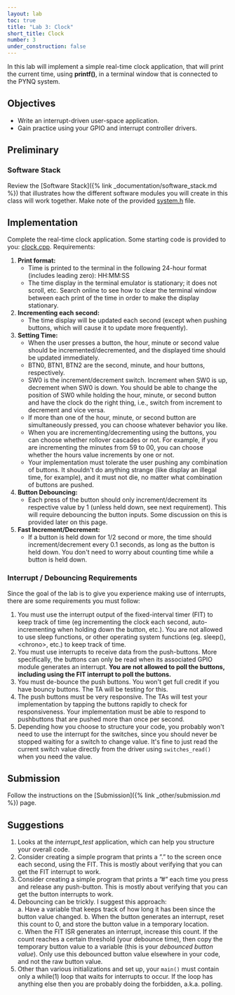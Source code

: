 ```yaml
---
layout: lab
toc: true
title: "Lab 3: Clock"
short_title: Clock
number: 3
under_construction: false
---
```


In this lab will implement a simple real-time clock application, that will print the current time, using **printf()**, in a terminal window that is connected to the PYNQ system. 

## Objectives 
* Write an interrupt-driven user-space application.
* Gain practice using your GPIO and interrupt controller drivers.

## Preliminary 

### Software Stack 

Review the [Software Stack]({% link _documentation/software_stack.md %}) that illustrates how the different software modules you will create in this class will work together.  Make note of the provided [system.h](https://github.com/byu-cpe/ecen427_student/blob/master/userspace/drivers/system.h) file.

## Implementation 

Complete the real-time clock application.  Some starting code is provided to you: [clock.cpp](https://github.com/byu-cpe/ecen427_student/blob/master/userspace/apps/clock/clock.cpp).  Requirements:
  1. **Print format:** 
      * Time is printed to the terminal in the following 24-hour format (includes leading zero): HH:MM:SS
      * The time display in the terminal emulator is stationary; it does not scroll, etc. Search online to see how to clear the terminal window between each print of the time in order to make the display stationary.
  1. **Incrementing each second:**
      * The time display will be updated each second (except when pushing buttons, which will cause it to update more frequently).
  1. **Setting Time:**
     * When the user presses a button, the hour, minute or second value should be incremented/decremented, and the displayed time should be updated immediately.  
     * BTN0, BTN1, BTN2 are the second, minute, and hour buttons, respectively.
     * SW0 is the increment/decrement switch. Increment when SW0 is up, decrement when SW0 is down. You should be able to change the position of SW0 while holding the hour, minute, or second button and have the clock do the right thing, i.e., switch from increment to decrement and vice versa. 
     * If more than one of the hour, minute, or second button are simultaneously pressed, you can choose whatever behavior you like.
     * When you are incrementing/decrementing using the buttons, you can choose whether rollover cascades or not.  For example, if you are incrementing the minutes from 59 to 00, you can choose whether the hours value increments by one or not.
     * Your implementation must tolerate the user pushing any combination of buttons. It shouldn't do anything strange (like display an illegal time, for example), and it must not die, no matter what combination of buttons are pushed. 
  1. **Button Debouncing:**
     * Each press of the button should only increment/decrement its respective value by 1 (unless held down, see next requirement).  This will require debouncing the button inputs. Some discussion on this is provided later on this page.
  1. **Fast Increment/Decrement:**
     * If a button is held down for 1/2 second or more, the time should increment/decrement every 0.1 seconds, as long as the button is held down.  You don't need to worry about counting time while a button is held down.


### Interrupt / Debouncing Requirements
Since the goal of the lab is to give you experience making use of interrupts, there are some requirements you must follow:

  1. You must use the interrupt output of the fixed-interval timer (FIT) to keep track of time (eg incrementing the clock each second, auto-incrementing when holding down the button, etc.). You are not allowed to use sleep functions, or other operating system functions (eg. sleep(), \<chrono\>, etc.) to keep track of time.
  1. You must use interrupts to receive data from the push-buttons. More specifically, the buttons can only be read when its associated GPIO module generates an interrupt. **You are not allowed to poll the buttons, including using the FIT interrupt to poll the buttons.**
  1. You must de-bounce the push buttons. You won't get full credit if you have bouncy buttons. The TA will be testing for this.
  1. The push buttons must be very responsive. The TAs will test your implementation by tapping the buttons rapidly to check for responsiveness. Your implementation must be able to respond to pushbuttons that are pushed more than once per second.
  1.  Depending how you choose to structure your code, you probably won't need to use the interrupt for the switches, since you should never be stopped waiting for a switch to change value.  It's fine to just read the current switch value directly from the driver using `switches_read()` when you need the value.

## Submission 

Follow the instructions on the [Submission]({% link _other/submission.md %}) page.

## Suggestions

  1. Looks at the *interrupt_test* application, which can help you structure your overall code.
  1. Consider creating a simple program that prints a ”.” to the screen once each second, using the FIT. This is mostly about verifying that you can get the FIT interrupt to work.
  1. Consider creating a simple program that prints a ”#” each time you press and release any push-button. This is mostly about verifying that you can get the button interrupts to work.
  1. Debouncing can be trickly.  I suggest this approach:    
      a. Have a variable that keeps track of how long it has been since the button value changed.
      b. When the button generates an interrupt, reset this count to 0, and store the button value in a temporary location.      
      c. When the FIT ISR generates an interrupt, increase this count.  If the count reaches a certain threshold (your debounce time), then copy the temporary button value to a variable (this is your *debounced button value*).  Only use this debounced button value elsewhere in your code, and not the raw button value.  
  1. Other than various initializations and set up, your `main()` must contain only a while(1) loop that waits for interrupts to occur. If the loop has anything else then you are probably doing the forbidden, a.k.a. polling.
  
  <!-- <img src = "{% link media/labs/lab2_polling.jpg %}"> -->
